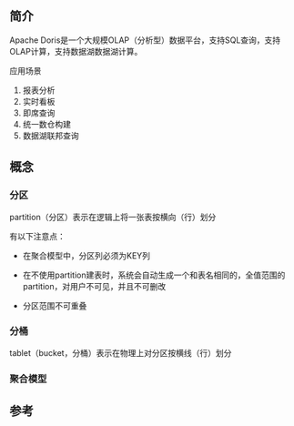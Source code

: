 ## 简介
Apache Doris是一个大规模OLAP（分析型）数据平台，支持SQL查询，支持OLAP计算，支持数据湖数据湖计算。

应用场景
1. 报表分析
2. 实时看板
3. 即席查询
4. 统一数仓构建
5. 数据湖联邦查询

## 概念

### 分区

partition（分区）表示在逻辑上将一张表按横向（行）划分

有以下注意点：

+ 在聚合模型中，分区列必须为KEY列

+ 在不使用partition建表时，系统会自动生成一个和表名相同的，全值范围的partition，对用户不可见，并且不可删改
+ 分区范围不可重叠

### 分桶

tablet（bucket，分桶）表示在物理上对分区按横线（行）划分

### 聚合模型




## 参考